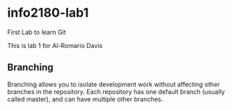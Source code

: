 # info2180-lab1
First Lab to learn Git

This is lab 1 for Al-Romario Davis

## Branching
Branching allows you to isolate development work without
affecting other branches in the repository. Each repository
has one default branch (usually called master), and can have 
multiple other branches.
